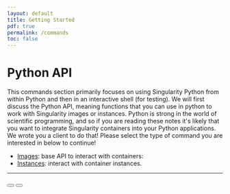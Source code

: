 ```yaml
---
layout: default
title: Getting Started
pdf: true
permalink: /commands
toc: false
---
```


# Python API
This commands section primarily focuses on using Singularity Python from within Python and then in an interactive shell (for testing).  We will first discuss the Python API, meaning functions that you can use in python to work with Singularity images or instances. Python is strong in the world of scientific programming, and so if you  are reading these notes it's likely that you want to integrate Singularity containers into your Python applications. We wrote you a client to do that! Please select the type of command you are interested in below to continue!


 - [Images](/singularity-cli/images): base API to interact with containers: 
 - [Instances](/singularity-cli/instances): interact with container instances.

<hr>

<div>
    <a href="/singularity-cli/install"><button class="previous-button btn btn-primary"><i class="fa fa-chevron-left"></i> </button></a>
    <a href="/singularity-cli/contribute"><button class="next-button btn btn-primary"><i class="fa fa-chevron-right"></i> </button></a>
</div><br>
